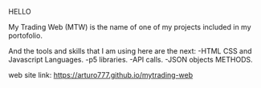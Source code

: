 HELLO

My Trading Web (MTW) is the name of one of my projects included in my portofolio.

And the tools and skills that I am using here are the next:
-HTML CSS and Javascript Languages.
-p5 libraries.
-API calls.
-JSON objects METHODS.

web site link: https://arturo777.github.io/mytrading-web
